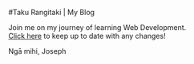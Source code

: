 #Taku Rangitaki | My Blog

Join me on my journey of learning Web Development.<br>
[Click here](http://joseph-code-EDA.github.io) to keep up to date with any changes!

Ngā mihi,
Joseph